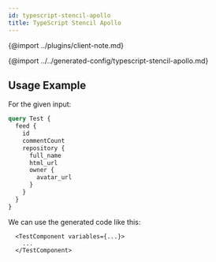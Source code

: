 ```yaml
---
id: typescript-stencil-apollo
title: TypeScript Stencil Apollo
---
```


{@import ../plugins/client-note.md}

{@import ../../generated-config/typescript-stencil-apollo.md}

## Usage Example

For the given input:

```graphql
query Test {
  feed {
    id
    commentCount
    repository {
      full_name
      html_url
      owner {
        avatar_url
      }
    }
  }
}
```

We can use the generated code like this:

```tsx
  <TestComponent variables={...}>
    ...
  </TestComponent>
```
